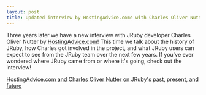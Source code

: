 ```yaml
---
layout: post
title: Updated interview by HostingAdvice.come with Charles Oliver Nutter
---
```

Three years later we have a new interview with JRuby developer Charles Oliver Nutter
by [HostingAdvice.com](https://www.hostingadvice.com/)! This time we talk about the
history of JRuby, how Charles got involved in the project, and what JRuby users can
expect to see from the JRuby team over the next few years. If you've ever wondered
where JRuby came from or where it's going, check out the interview!

[HostingAdvice.com and Charles Oliver Nutter on JRuby's past, present, and future](https://www.hostingadvice.com/blog/jruby-implements-the-ruby-language-atop-the-jvm/)
